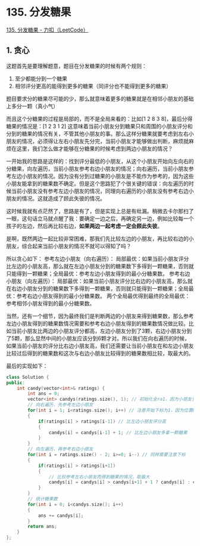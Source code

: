 # 135. 分发糖果

[135. 分发糖果 - 力扣（LeetCode）](https://leetcode.cn/problems/candy/)



## 1. 贪心

这题首先是要理解题意，题目在分发糖果的时候有两个规则：

1. 至少都能分到一个糖果
2. 相邻评分更高的能得到更多的糖果（同评分也不能得到更多的糖果）

题目要求分的糖果尽可能的少，那么就意味着更多的糖果就是在相邻小朋友的基础上多分一颗（真小气）

而且这个分糖果的过程是局部的，而不是全局来看的：比如[1 2 8 3 8]，最后分得糖果的情况是：[1 2 3 1 2]
这意味着当前小朋友分到糖果只和周围的小朋友评分和分到的糖果的情况有关，不管其他小朋友的事。那么这样分糖果就要考虑到左右小朋友的情况，必须得让左右小朋友先分完，当前小朋友才能够做出判断，麻烦就麻烦在这里，我们怎么做才能够在分糖果的时候考虑到两边小朋友的情况？

一开始我的思路是这样的：找到评分最低的小朋友，从这个小朋友开始向左向右的分糖果，向左遍历，当前小朋友参考右边小朋友的情况；向右遍历，当前小朋友参考左边小朋友的情况。因为没有分到过糖果的小朋友是不能作为参考的，因为这些小朋友能拿到的糖果数不确定。但是这个思路犯了个很关键的错误：向左遍历的时候当前小朋友没有参考左边小朋友的情况，同理向右遍历的小朋友没有参考右边小朋友的情况。这就造成了顾此失彼的情况。

这时候我就有点茫然了，思路是有了，但是实现上总是有纰漏。稍微去卡尔那扫了一眼，这句话立马就点醒了我：要确定一边之后，再确定另一边，例如比较每一个孩子的左边，然后再比较右边，**如果两边一起考虑一定会顾此失彼**。

是啊，既然两边一起比较非常困难，那我们先比较左边的小朋友，再比较右边的小朋友，综合起来当前小朋友的情况不就可以得知了吗？

所以贪心如下：
参考左边小朋友（向右遍历）：
局部最优：如果当前小朋友评分比左边的小朋友高，那么就在左边小朋友分到的糖果数下多得到一颗糖果，否则就只能得到一颗糖果；全局最优：参考左边小朋友得到的最小分糖果数。
参考右边小朋友（向左遍历）：
局部最优：如果当前小朋友评分比右边的小朋友高，那么就在右边小朋友分到的糖果数下多得到一颗糖果，否则就只能得到一颗糖果；全局最优：参考右边小朋友得到的最小分糖果数。
两个全局最优得到最终的全局最优：参考相邻小朋友得到的最小分糖果数。

当然，还有一个细节，因为最终我们是判断两边的小朋友来得到糖果数，那么参考左边小朋友得到的糖果数情况需要和参考右边小朋友得到的糖果数情况做比较。比如当前小朋友比两边的小朋友评分都高，左边小朋友分到了3颗，右边小朋友分到了5颗，那么显然中间的小朋友应该分到6颗才对。所以我们在向右遍历的时候，如果当前小朋友的评分比右边小朋友高，我们还需要让当前小朋友在和左边小朋友比较过后得到的糖果数和这次与右边小朋友比较得到的糖果数相比较，取最大的。

最后的实现如下：

```c++
class Solution {
public:
    int candy(vector<int>& ratings) {
        int ans = 0;
        vector<int> candys(ratings.size(), 1); // 初始化全ra1，因为小朋友至少都能拿一颗糖果
        // 向右遍历，先参考左边小朋友
        for(int i = 1; i<ratings.size(); i++) // 注意开始下标为1，因为位置0的小朋友没有左边小朋友作为参考
        {
            if(ratings[i] > ratings[i-1]) // 比左边小朋友评分高
            {
                candys[i] = candys[i-1] + 1; // 比左边小朋友多拿一颗糖果
            }
        }
        // 向左遍历，再参考右边小朋友
        for(int i = ratings.size() - 2; i>=0; i--) // 同样需要注意下标
        {
            if(ratings[i] > ratings[i+1])
            {
                // 比较参考左右小朋友而得到糖果的情况，取最大
                candys[i] = candys[i] > candys[i+1] + 1 ? candys[i] : candys[i+1]+1;
            }
        }
        // 统计糖果数
        for(int i = 0; i<candys.size(); i++)
        {
            ans += candys[i];
        }
        return ans;
    }
};
```

